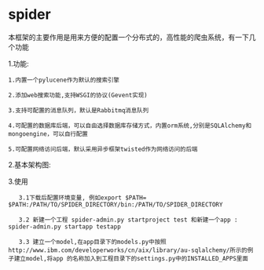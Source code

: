 spider
======

本框架的主要作用是用来方便的配置一个分布式的，高性能的爬虫系统，有一下几个功能

1.功能:


    1.内置一个pylucene作为默认的搜索引擎 
    
    2.添加web搜索功能,支持WSGI的协议(Gevent实现)
    
    3.支持可配置的消息队列，默认是Rabbitmq消息队列 
    
    4.可配置的数据库后端，可以自由选择数据库存储方式，内置orm系统,分别是SQLAlchemy和mongoengine，可以自行配置
    
    5.可配置网络访问后端，默认采用异步框架twisted作为网络访问的后端


2.基本架构图:

    


3.使用

       3.1下载后配置环境变量, 例如export $PATH= $PATH:/PATH/TO/SPIDER_DIRECTORY/bin:/PATH/TO/SPIDER_DIRECTORY
       
       3.2 新建一个工程 spider-admin.py startproject test 和新建一个app : spider-admin.py startapp testapp 
       
       3.3 建立一个model,在app目录下的models.py中按照 http://www.ibm.com/developerworks/cn/aix/library/au-sqlalchemy/所示的例子建立model,将app 的名称加入到工程目录下的settings.py中的INSTALLED_APPS里面



